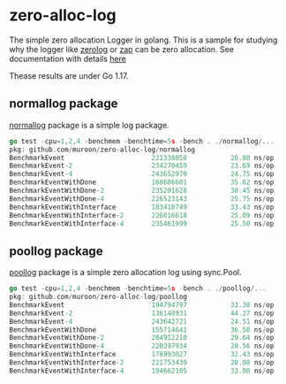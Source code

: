 # zero-alloc-log

The simple zero allocation Logger in golang.
This is a sample for studying why the logger like [zerolog](https://github.com/rs/zerolog) or [zap](https://github.com/uber-go/zap) can be zero allocation.
See documentation with details [here](https://rsci.app.link/Qawx117Z9rb?_p=c51429c399007af1e11b90fceeb3)

Thease results are under Go 1.17.

## normallog package

[normallog](https://github.com/muroon/zero-alloc-log/tree/master/normallog) package is a simple log package.

```go
go test -cpu=1,2,4 -benchmem -benchtime=5s -bench . ./normallog/...
pkg: github.com/muroon/zero-alloc-log/normallog
BenchmarkEvent                  	221338058	        26.88 ns/op	       8 B/op	       1 allocs/op
BenchmarkEvent-2                	234270459	        23.69 ns/op	       8 B/op	       1 allocs/op
BenchmarkEvent-4                	243652970	        24.75 ns/op	       8 B/op	       1 allocs/op
BenchmarkEventWithDone          	168686601	        35.62 ns/op	       8 B/op	       1 allocs/op
BenchmarkEventWithDone-2        	235201628	        30.45 ns/op	       8 B/op	       1 allocs/op
BenchmarkEventWithDone-4        	226523143	        25.75 ns/op	       8 B/op	       1 allocs/op
BenchmarkEventWithInterface     	183410749	        33.43 ns/op	       8 B/op	       1 allocs/op
BenchmarkEventWithInterface-2   	226016618	        25.09 ns/op	       8 B/op	       1 allocs/op
BenchmarkEventWithInterface-4   	235461999	        25.50 ns/op	       8 B/op	       1 allocs/op
```

## poollog package

[poollog](https://github.com/muroon/zero-alloc-log/tree/master/poollog) package is a simple zero allocation log using sync.Pool. 

```go
go test -cpu=1,2,4 -benchmem -benchtime=5s -bench . ./poollog/...
pkg: github.com/muroon/zero-alloc-log/poollog
BenchmarkEvent                  	194794797	        33.30 ns/op	       0 B/op	       0 allocs/op
BenchmarkEvent-2                	136148931	        44.27 ns/op	       0 B/op	       0 allocs/op
BenchmarkEvent-4                	243642721	        24.51 ns/op	       0 B/op	       0 allocs/op
BenchmarkEventWithDone          	155714641	        36.58 ns/op	       0 B/op	       0 allocs/op
BenchmarkEventWithDone-2        	204912210	        29.64 ns/op	       0 B/op	       0 allocs/op
BenchmarkEventWithDone-4        	220397934	        28.56 ns/op	       0 B/op	       0 allocs/op
BenchmarkEventWithInterface     	178993027	        32.43 ns/op	       0 B/op	       0 allocs/op
BenchmarkEventWithInterface-2   	221753439	        28.08 ns/op	       0 B/op	       0 allocs/op
BenchmarkEventWithInterface-4   	194662105	        33.00 ns/op	       0 B/op	       0 allocs/op
```